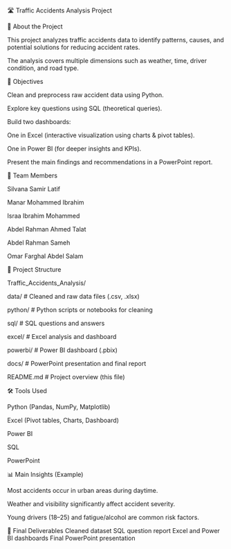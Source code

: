 🛣 Traffic Accidents Analysis Project


📘 About the Project

This project analyzes traffic accidents data to identify patterns, causes, and potential solutions for reducing accident rates.

The analysis covers multiple dimensions such as weather, time, driver condition, and road type.


🎯 Objectives

Clean and preprocess raw accident data using Python.

Explore key questions using SQL (theoretical queries).

Build two dashboards:

One in Excel (interactive visualization using charts & pivot tables).

One in Power BI (for deeper insights and KPIs).

Present the main findings and recommendations in a PowerPoint report.


🧩 Team Members

 Silvana Samir Latif

 Manar Mohammed Ibrahim

 Israa Ibrahim Mohammed

 Abdel Rahman Ahmed Talat

 Abdel Rahman Sameh

 Omar Farghal Abdel Salam
 


📂 Project Structure

Traffic_Accidents_Analysis/

data/       # Cleaned and raw data files (.csv, .xlsx)

python/     # Python scripts or notebooks for cleaning

sql/        # SQL questions and answers

excel/      # Excel analysis and dashboard

powerbi/    # Power BI dashboard (.pbix)

docs/       # PowerPoint presentation and final report

README.md   # Project overview (this file)


🛠 Tools Used

Python (Pandas, NumPy, Matplotlib)

Excel (Pivot tables, Charts, Dashboard)

Power BI

SQL

PowerPoint


📊 Main Insights (Example)

Most accidents occur in urban areas during daytime.

Weather and visibility significantly affect accident severity.

Young drivers (18–25) and fatigue/alcohol are common risk factors.

📢 Final Deliverables
Cleaned dataset
SQL question report
Excel and Power BI dashboards
Final PowerPoint presentation
